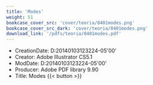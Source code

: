```yaml
---
title: 'Modes'
weight: 51
bookcase_cover_src: 'cover/teoria/0401modes.png'
bookcase_cover_src_dark: 'cover/teoria/0401modes.png'
download_link: '/pdfs/teoria/0401modes.pdf'
---
```


- CreationDate: D:20140103123224-05'00'
- Creator: Adobe Illustrator CS5.1
- ModDate: D:20140103123224-05'00'
- Producer: Adobe PDF library 9.90
- Title: Modes
{{< button >}}
